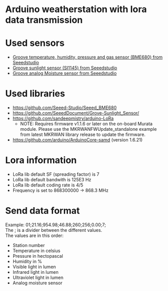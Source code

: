 # Arduino weatherstation with lora data transmission

# Used sensors
* [Groove temperature, humidity, pressure and gas sensor (BME680) from Seeedstudio](http://wiki.seeedstudio.com/Grove-Temperature_Humidity_Pressure_Gas_Sensor_BME680/)
* [Groove sunlight sensor (SI1145) from Seeedstudio](http://wiki.seeedstudio.com/Grove-Sunlight_Sensor/)
* [Groove analog Moisture sensor from Seeedstudio](http://wiki.seeedstudio.com/Grove-Moisture_Sensor/)

# Used libraries
* https://github.com/Seeed-Studio/Seeed_BME680
* https://github.com/SeeedDocument/Grove-Sunlight_Sensor/
* https://github.com/sandeepmistry/arduino-LoRa
  * NOTE: Requires firmware v1.1.6 or later on the on-board Murata module. Please use the MKRWANFWUpdate_standalone example from latest MKRWAN library release to update the firmware.
* https://github.com/arduino/ArduinoCore-samd (version 1.6.21)

# Lora information
* LoRa lib default SF (spreading factor) is 7
* LoRa lib default bandwith is 125E3 Hz
* LoRa lib default coding rate is 4/5
* Frequency is set to 868300000 -> 868.3 MHz

# Send data format
Example: 01;21.16;954.98;46.88;260;256;0.00;7;  
The ; is a divider between the different values.  
The values are in this order:
* Station number
* Temperature in celsius
* Pressure in hectopascal
* Humidity in %
* Visible light in lumen
* Infrared light in lumen
* Ultraviolet light in lumen
* Analog moisture sensor
